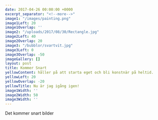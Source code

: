 ```yaml
---
date: 2017-04-26 00:00:00 +0000
excerpt_separator: "<!--more-->"
image1: "/images/painting.png"
image1Left: 20
image1Overlap: ''
image2: "/uploads/2017/08/30/Rectangle.jpg"
image2Left: 40
image2Overlap: 20
image3: "/bubblor/svartvit.jpg"
image3Left: 0
image3Overlap: -50
imageGallery: []
layout: post
title: Kommer Snart
yellowContent: håller på att starta eget och bli konstnär på heltid.
yellowLeft: 20
yellowOverlap: -20
yellowTitle: Nu är jag igång igen!
image1Width: ''
image2Width: 50
image3Width: ''
---
```

<!--more-->

Det kommer snart bilder
